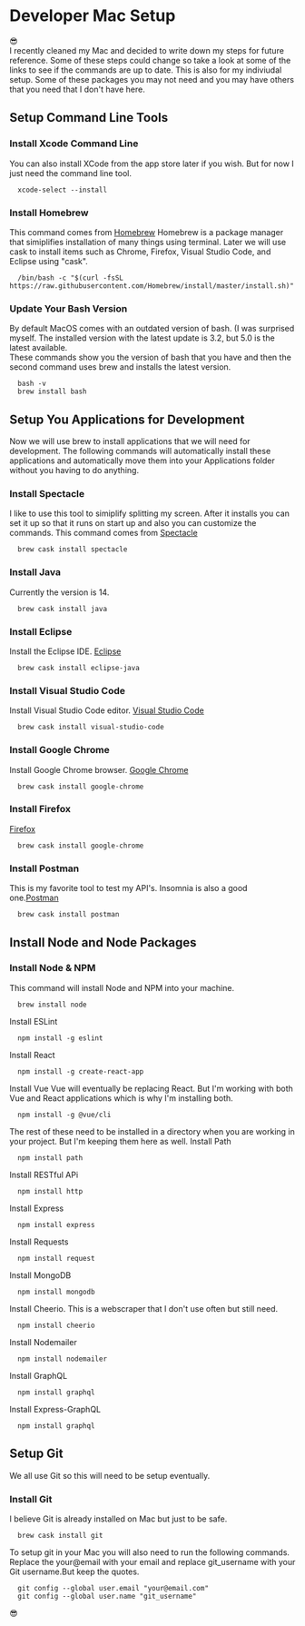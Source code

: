 # Developer Mac Setup
:sunglasses:  
I recently cleaned my Mac and decided to write down my steps for future reference. Some of these steps could change so take a look at some of the links to see if the commands are up to date. This is also for my indiviudal setup. Some of these packages you may not need and you may have others that you need that I don't have here. 

## Setup Command Line Tools
### Install Xcode Command Line
You can also install XCode from the app store later if you wish. But for now I just need the command line tool. 
```text
  xcode-select --install
```
### Install Homebrew
This command comes from [Homebrew](https://brew.sh)
Homebrew is a package manager that simiplifies installation of many things using terminal. Later we will use cask to install items such as Chrome, Firefox, Visual Studio Code, and Eclipse using "cask".
```text
  /bin/bash -c "$(curl -fsSL https://raw.githubusercontent.com/Homebrew/install/master/install.sh)"
```
### Update Your Bash Version
By default MacOS comes with an outdated version of bash. (I was surprised myself. The installed version with the latest update is 3.2, but 5.0 is the latest available.  
These commands show you the version of bash that you have and then the second command uses brew and installs the latest version. 
```text
  bash -v
  brew install bash
```

## Setup You Applications for Development
Now we will use brew to install applications that we will need for development. The following commands will automatically install these applications and automatically move them into your Applications folder without you having to do anything. 
### Install Spectacle 
I like to use this tool to simiplify splitting my screen. After it installs you can set it up so that it runs on start up and also you can customize the commands. This command comes from [Spectacle](https://www.spectacleapp.com)
```text
  brew cask install spectacle
```
### Install Java
Currently the version is 14. 
```text
  brew cask install java
```
### Install Eclipse
Install the Eclipse IDE. [Eclipse](https://www.eclipse.org/downloads/)
```text
  brew cask install eclipse-java
```
### Install Visual Studio Code
Install Visual Studio Code editor. [Visual Studio Code](https://code.visualstudio.com) 
```text
  brew cask install visual-studio-code
```
### Install Google Chrome
Install Google Chrome browser. [Google Chrome](https://www.google.com/chrome/)
```text
  brew cask install google-chrome
```
### Install Firefox
[Firefox](https://www.mozilla.org/en-US/firefox/new/)
```text
  brew cask install google-chrome
```
### Install Postman
This is my favorite tool to test my API's. Insomnia is also a good one.[Postman](https://www.postman.com)
```text
  brew cask install postman
```

## Install Node and Node Packages 
### Install Node & NPM 
This command will install Node and NPM into your machine. 
```text
  brew install node
```
Install ESLint
```text
  npm install -g eslint
```
Install React
```text
  npm install -g create-react-app
```
Install Vue
Vue will eventually be replacing React. But I'm working with both Vue and React applications which is why I'm installing both.  
```text
  npm install -g @vue/cli
```
The rest of these need to be installed in a directory when you are working in your project. But I'm keeping them here as well. 
Install Path
```text
  npm install path
```
Install RESTful APi 
```text
  npm install http
```
Install Express
```text
  npm install express
```
Install Requests 
```text
  npm install request
```
Install MongoDB
```text
  npm install mongodb
```
Install Cheerio. This is a webscraper that I don't use often but still need. 
```text
  npm install cheerio
```
Install Nodemailer 
```text
  npm install nodemailer
```
Install GraphQL
```text
  npm install graphql
```
Install Express-GraphQL
```text
  npm install graphql
```

## Setup Git
We all use Git so this will need to be setup eventually. 
### Install Git
I believe Git is already installed on Mac but just to be safe.
```text
  brew cask install git
```
To setup git in your Mac you will also need to run the following commands. Replace the your@email with your email and replace git_username with your Git username.But keep the quotes. 
```text
  git config --global user.email "your@email.com"
  git config --global user.name "git_username"
 ```
:sunglasses:
